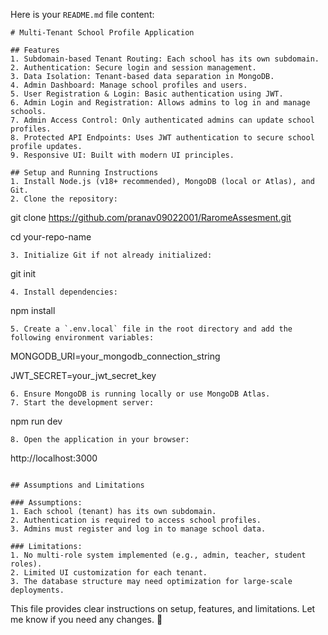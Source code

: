 Here is your `README.md` file content:  

```plaintext
# Multi-Tenant School Profile Application

## Features
1. Subdomain-based Tenant Routing: Each school has its own subdomain.
2. Authentication: Secure login and session management.
3. Data Isolation: Tenant-based data separation in MongoDB.
4. Admin Dashboard: Manage school profiles and users.
5. User Registration & Login: Basic authentication using JWT.
6. Admin Login and Registration: Allows admins to log in and manage schools.
7. Admin Access Control: Only authenticated admins can update school profiles.
8. Protected API Endpoints: Uses JWT authentication to secure school profile updates.
9. Responsive UI: Built with modern UI principles.

## Setup and Running Instructions
1. Install Node.js (v18+ recommended), MongoDB (local or Atlas), and Git.
2. Clone the repository:
   ```
   git clone https://github.com/pranav09022001/RaromeAssesment.git
   
   cd your-repo-name
   ```
3. Initialize Git if not already initialized:
   ```
   git init
   ```
4. Install dependencies:
   ```
   npm install
   ```
5. Create a `.env.local` file in the root directory and add the following environment variables:
   ```
   MONGODB_URI=your_mongodb_connection_string
   
   JWT_SECRET=your_jwt_secret_key
  
   ```
6. Ensure MongoDB is running locally or use MongoDB Atlas.
7. Start the development server:
   ```
   npm run dev
   ```
8. Open the application in your browser:
   ```
   http://localhost:3000
   ```

## Assumptions and Limitations

### Assumptions:
1. Each school (tenant) has its own subdomain.
2. Authentication is required to access school profiles.
3. Admins must register and log in to manage school data.

### Limitations:
1. No multi-role system implemented (e.g., admin, teacher, student roles).
2. Limited UI customization for each tenant.
3. The database structure may need optimization for large-scale deployments.
```

This file provides clear instructions on setup, features, and limitations. Let me know if you need any changes. 🚀